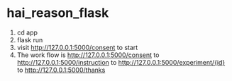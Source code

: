 # hai_reason_flask

1. cd app
2. flask run
3. visit http://127.0.0.1:5000/consent to start
4. The work flow is http://127.0.0.1:5000/consent to http://127.0.0.1:5000/instruction to http://127.0.0.1:5000/experiment/{id} to http://127.0.0.1:5000/thanks
